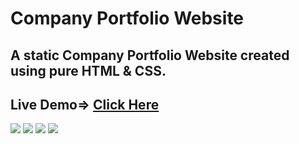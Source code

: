 # Company Portfolio Website
## A static Company Portfolio Website created using pure HTML &amp; CSS.

## Live Demo=> <a href="https://sannidhya-kushwaha.github.io/Company_Portfolio/">Click Here</a>

<img src="https://user-images.githubusercontent.com/73152930/101860587-311b3f80-3b94-11eb-9f37-de62c038e505.PNG">
<img src="https://user-images.githubusercontent.com/73152930/101860592-324c6c80-3b94-11eb-88b5-3619e505ba7d.PNG">
<img src="https://user-images.githubusercontent.com/73152930/101860595-337d9980-3b94-11eb-9bc0-0c8bc7126b9f.PNG">
<img src="https://user-images.githubusercontent.com/73152930/101860614-3c6e6b00-3b94-11eb-8095-627f30beee9e.PNG">
